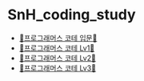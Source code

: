 # SnH_coding_study

- [🐣프로그래머스 코테 입문🐣](https://school.programmers.co.kr/learn/challenges/beginner?order=acceptance_desc&languages=javascript)<br>
- [🐔프로그래머스 코테 Lv1🐔](https://school.programmers.co.kr/learn/challenges?order=acceptance_desc&languages=javascript&page=1&levels=1)<br>
- [🦊프로그래머스 코테 Lv2🦊](https://school.programmers.co.kr/learn/challenges?order=acceptance_desc&languages=javascript&page=1&levels=2)<br>
- [🦁프로그래머스 코테 Lv3🦁](https://school.programmers.co.kr/learn/challenges?order=acceptance_desc&languages=javascript&page=1&levels=3)<br>